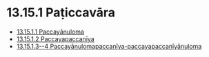 

# 13.15.1 Paṭiccavāra

* [13.15.1.1 Paccayānuloma](13.15.1/13.15.1.1.md)
* [13.15.1.2 Paccayapaccanīya](13.15.1/13.15.1.2.md)
* [13.15.1.3--4 Paccayānulomapaccanīya-paccayapaccanīyānuloma](13.15.1/13.15.1.3--4.md)



